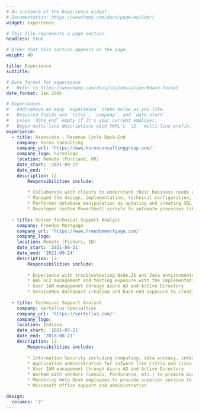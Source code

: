 ```yaml
---
# An instance of the Experience widget.
# Documentation: https://wowchemy.com/docs/page-builder/
widget: experience

# This file represents a page section.
headless: true

# Order that this section appears on the page.
weight: 40

title: Experience
subtitle:

# Date format for experience
#   Refer to https://wowchemy.com/docs/customization/#date-format
date_format: Jan 2006

# Experiences.
#   Add/remove as many `experience` items below as you like.
#   Required fields are `title`, `company`, and `date_start`.
#   Leave `date_end` empty if it's your current employer.
#   Begin multi-line descriptions with YAML's `|2-` multi-line prefix.
experience:
  - title: Associate - Revenue Cycle Back-End
    company: Huron Consulting
    company_url: 'https://www.huronconsultinggroup.com/'
    company_logo: huronlogo
    location: Remote (Portland, OR)
    date_start: '2021-09-27'
    date_end: ''
    description: |2-
        Responsibilities include:
        
        * Collaborate with clients to understand their business needs and evaluate against solution goals, methodology adherence, and technical feasibility; educate and guide clients to appropriate alternatives
        * Managed the design, implementation, technical configuration, and long-term sustainability of Huron Healthcare’s proprietary software suite during client implementation projects
        * Performed database manipulation by updating and creating SQL functions, procedures, tables, views, and reporting objects during tool implementation projects to meet client needs
        * Developed custom PowerShell scripts to automate processes like validation and configuration
  
  - title: Senior Technical Support Analyst
    company: Freedom Mortgage
    company_url: 'https://www.freedommortgage.com/'
    company_logo:
    location: Remote (Fishers, IN)
    date_start: '2021-06-21'
    date_end: '2021-09-24'
    description: |2-
        Responsibilities include:
        
        * Experience with troubleshooting Node.JS and Java environments and cases to allow updated software through our security upon patches
        * AWS EC2 management and testing exposure with the implementation team at Freedom Mortgage by provisioning and troubleshooting new builds
        * User IAM management through Azure AD and Active Directory
        * ServiceNow dashboard creation and back-end exposure to creating custom builds and testing implementations of new systems
        
  - title: Technical Support Analyst
    company: Vertellus Specialties
    company_url: 'https://vertellus.com/'
    company_logo:
    location: Indiana
    date_start: '2021-07-21'
    date_end: '2018-08-21'
    description: |2-
        Responsibilities include:
        
        * Information Security including computing, data privacy, internet technologies, as well as threat detection and management
        * Application administration for sofware like Citrix and Cisco WebEx
        * User IAM management through Azure AD and Active Directory
        * Worked with vendors (Lenovo, Pondurance, etc.) to promote business efficiency issues such as printing, hardware repalacement, repair, and security
        * Mentoring Help Desk employees to provide superior service to clients and managed scheduling for the Help Desk
        * Microsoft Office support and administration

design:
  columns: '2'
---
```

